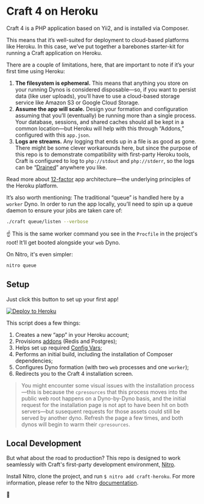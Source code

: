 # Craft 4 on Heroku

Craft 4 is a PHP application based on Yii2, and is installed via Composer.

This means that it’s well-suited for deployment to cloud-based platforms like Heroku. In this case, we’ve put together a barebones starter-kit for running a Craft application on Heroku.

There are a couple of limitations, here, that are important to note if it’s your first time using Heroku:

1. **The filesystem is ephemeral.** This means that anything you store on your running Dynos is considered disposable—so, if you want to persist data (like user uploads), you’ll have to use a cloud-based storage service like Amazon S3 or Google Cloud Storage.
2. **Assume the app will scale.** Design your formation and configuration assuming that you’ll (eventually) be running more than a single process. Your database, sessions, and shared caches should all be kept in a common location—but Heroku will help with this through “Addons,” configured with this `app.json`.
3. **Logs are streams.** Any logging that ends up in a file is as good as gone. There might be some clever workarounds here, but since the purpose of this repo is to demonstrate compatibility with first-party Heroku tools, Craft is configured to log to `php://stdout` and `php://stderr`, so the logs can be “[Drained](https://devcenter.heroku.com/articles/log-drains)” anywhere you like.

Read more about [12-factor](https://12factor.net) app architecture—the underlying principles of the Heroku platform.

It’s also worth mentioning: The traditional “queue” is handled here by a `worker` Dyno. In order to run the app locally, you’ll need to spin up a queue daemon to ensure your jobs are taken care of:

```bash
./craft queue/listen --verbose
```

:point_up: This is the same worker command you see in the `Procfile` in the project's root! It’ll get booted alongside your `web` Dyno.

On Nitro, it's even simpler:

```bash
nitro queue
```

## Setup

Just click this button to set up your first app!

[![Deploy to Heroku](https://www.herokucdn.com/deploy/button.svg)](https://heroku.com/deploy?template=https://github.com/oof-bar/craft-heroku)

This script does a few things:

1. Creates a new “app” in your Heroku account;
2. Provisions [addons](https://devcenter.heroku.com/categories/add-ons) (Redis and Postgres);
3. Helps set up required [Config Vars](https://devcenter.heroku.com/articles/config-vars);
4. Performs an initial build, including the installation of Composer dependencies;
5. Configures Dyno formation (with two `web` processes and one `worker`);
6. Redirects you to the Craft 4 installation screen.

> You might encounter some visual issues with the installation process—this is because the `cpresources` that this process moves into the public web root happens on a Dyno-by-Dyno basis, and the initial request for the installation page is not apt to have been hit on both servers—but susequent requests for those assets could still be served by another dyno. Refresh the page a few times, and both dynos will begin to warm their `cpresources`.

## Local Development

But what about the road to production? This repo is designed to work seamlessly with Craft's first-party development environment, [Nitro](https://getnitro.sh).

Install Nitro, clone the project,  and run `$ nitro add craft-heroku`. For more information, please refer to the Nitro [documentation](https://craftcms.com/docs/nitro).

:deciduous_tree:
